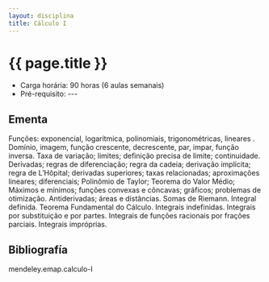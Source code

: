 ```yaml
---
layout: disciplina
title: Cálculo I
---
```


# {{ page.title }}

- Carga horária: 90 horas (6 aulas semanais)
- Pré-requisito:  ---

## Ementa

Funções: exponencial, logarítmica, polinomiais, trigonométricas,
lineares . Domínio, imagem, função crescente, decrescente, par, impar,
função inversa. Taxa de variação; limites; definição precisa de
limite; continuidade. Derivadas; regras de diferenciação; regra da
cadeia; derivação implícita; regra de L’Hôpital; derivadas superiores;
taxas relacionadas; aproximações lineares; diferenciais; Polinômio de
Taylor; Teorema do Valor Médio; Máximos e mínimos; funções convexas e
côncavas; gráficos; problemas de otimização. Antiderivadas; áreas e
distâncias. Somas de Riemann. Integral definida.  Teorema Fundamental
do Cálculo. Integrais indefinidas. Integrais por substituição e por
partes. Integrais de funções racionais por frações parciais. Integrais
impróprias.

## Bibliografía

mendeley.emap.calculo-I



